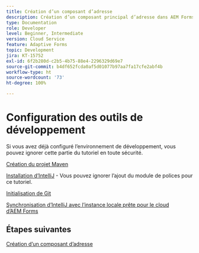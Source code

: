 ```yaml
---
title: Création d’un composant d’adresse
description: Création d’un composant principal d’adresse dans AEM Forms as a Cloud Service
type: Documentation
role: Developer
level: Beginner, Intermediate
version: Cloud Service
feature: Adaptive Forms
topic: Development
jira: KT-15752
exl-id: 6f2b280d-c2b5-4b75-88e4-2296329d69e7
source-git-commit: b4df652fcda0af5d01077b97aa7fa17cfe2abf4b
workflow-type: ht
source-wordcount: '73'
ht-degree: 100%

---
```


# Configuration des outils de développement

Si vous avez déjà configuré l’environnement de développement, vous pouvez ignorer cette partie du tutoriel en toute sécurité.

[Création du projet Maven](https://experienceleague.adobe.com/fr/docs/experience-manager-learn/cloud-service/forms/developing-for-cloud-service/getting-started)

[Installation d’IntelliJ](https://experienceleague.adobe.com/fr/docs/experience-manager-learn/cloud-service/forms/developing-for-cloud-service/intellij-set-up) - Vous pouvez ignorer l’ajout du module de polices pour ce tutoriel.

[Initialisation de Git](https://experienceleague.adobe.com/fr/docs/experience-manager-learn/cloud-service/forms/developing-for-cloud-service/setup-git)

[Synchronisation d’IntelliJ avec l’instance locale prête pour le cloud d’AEM Forms](https://experienceleague.adobe.com/fr/docs/experience-manager-learn/cloud-service/forms/developing-for-cloud-service/intellij-and-aem-sync)

## Étapes suivantes

[Création d’un composant d’adresse](./creating-address-component.md)
